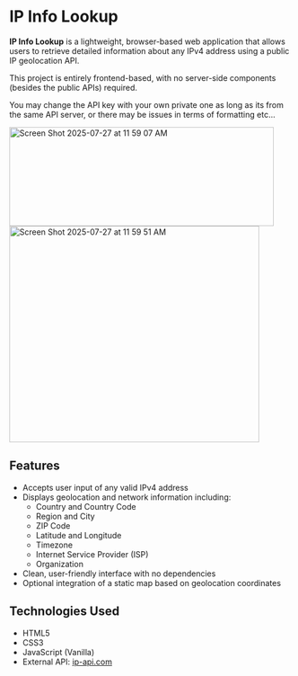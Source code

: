 # IP Info Lookup

**IP Info Lookup** is a lightweight, browser-based web application that allows users to retrieve detailed information about any IPv4 address using a public IP geolocation API.

This project is entirely frontend-based, with no server-side components (besides the public APIs) required.

You may change the API key with your own private one as long as its from the same API server, or there may be issues in terms of formatting etc...

<img width="471" height="176" alt="Screen Shot 2025-07-27 at 11 59 07 AM" src="https://github.com/user-attachments/assets/8697f436-0b4a-4ef0-9b90-80bda3c238f3" />
<img width="445" height="385" alt="Screen Shot 2025-07-27 at 11 59 51 AM" src="https://github.com/user-attachments/assets/0b125f59-5f55-4f53-b28d-6fd242c46a13" />

## Features

- Accepts user input of any valid IPv4 address
- Displays geolocation and network information including:
  - Country and Country Code
  - Region and City
  - ZIP Code
  - Latitude and Longitude
  - Timezone
  - Internet Service Provider (ISP)
  - Organization
- Clean, user-friendly interface with no dependencies
- Optional integration of a static map based on geolocation coordinates

## Technologies Used

- HTML5
- CSS3
- JavaScript (Vanilla)
- External API: [ip-api.com](http://ip-api.com/json/)

